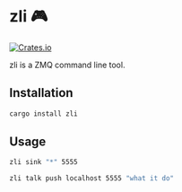 # zli 🎮

<a href="https://crates.io/crates/zli">
  <img alt="Crates.io" src="https://img.shields.io/crates/v/zli.svg">
</a>

zli is a ZMQ command line tool.

## Installation

```bash
cargo install zli
```

## Usage

```bash
zli sink "*" 5555
```

```bash
zli talk push localhost 5555 "what it do"
```